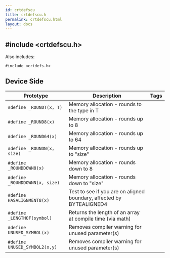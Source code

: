 ```yaml
---
id: crtdefscu
title: crtdefscu.h
permalink: crtdefscu.html
layout: docs
---
```


## #include <crtdefscu.h>

Also includes:
```
#include <crtdefs.h>
```

## Device Side
Prototype | Description | Tags
--- | --- | :---:
```#define _ROUNDT(x, T)``` | Memory allocation - rounds to the type in T
```#define _ROUND8(x)``` | Memory allocation - rounds up to 8
```#define _ROUND64(x)``` | Memory allocation - rounds up to 64
```#define _ROUNDN(x, size)``` | Memory allocation - rounds up to "size"
```#define _ROUNDDOWN8(x)``` | Memory allocation - rounds down to 8
```#define _ROUNDDOWNN(x, size)``` | Memory allocation - rounds down to "size"
```#define HASALIGNMENT8(x)``` | Test to see if you are on aligned boundary, affected by BYTEALIGNED4
```#define _LENGTHOF(symbol)``` | Returns the length of an array at compile time (via math)
```#define UNUSED_SYMBOL(x)``` | Removes compiler warning for unused parameter(s)
```#define UNUSED_SYMBOL2(x,y)``` | Removes compiler warning for unused parameter(s)
